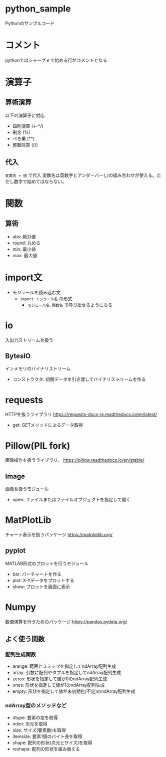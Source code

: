 # python_sample
Pythonのサンプルコード

# コメント

pythonではシャープ `#` で始める行がコメントとなる

# 演算子

## 算術演算
以下の演算子に対応

- 四則演算 (+-*/)
- 剰余 (%)
- べき乗 (**)
- 整数除算 (//)

## 代入

`変数名 = 値` で代入
変数名は英数字とアンダーバー(_)の組み合わせが使える。ただし数字で始めてはならない。

# 関数

## 算術

- abs: 絶対値
- round: 丸める
- min: 最小値
- max: 最大値


# import文

- モジュールを読み込む文
  - `import モジュール名` の形式
    - `モジュール名.関数名` で呼び出せるようになる

# io

入出力ストリームを扱う

## BytesIO

インメモリのバイナリストリーム

- コンストラクタ: 初期データを引き渡してバイナリストリームを作る


# requests

HTTPを扱うライブラリ
https://requests-docs-ja.readthedocs.io/en/latest/

- get: GETメソッドによるデータ取得

# Pillow(PIL fork)

画像操作を扱うライブラリ。
https://pillow.readthedocs.io/en/stable/

## Image
画像を扱うモジュール

- open: ファイルまたはファイルオブジェクトを指定して開く

# MatPlotLib
チャート表示を扱うパッケージ
https://matplotlib.org/

## pyplot

MATLAB形式のプロットを行うモジュール

- bar: バーチャートを作る
- plot: X-Yデータをプロットする
- show: プロットを画面に表示

# Numpy

数値演算を行うためのパッケージ
https://pandas.pydata.org/

## よく使う関数

### 配列生成関数
- arange: 範囲とステップを指定してndArray配列生成
- array: 引数に配列やタプルを指定してndArray配列生成
- zeros: 形状を指定して値が0のndArray配列生成
- ones: 形状を指定して値が1のndArray配列生成
- empty: 形状を指定して値が未初期化(不定)のndArray配列生成

### ndArray型のメソッドなど

- dtype: 要素の型を取得
- ndim: 次元を取得
- size: サイズ(要素数)を取得
- itemsize: 要素1個のバイト長を取得
- shape: 配列の形状(次元とサイズ)を取得
- reshape: 配列の形状を組み替える
